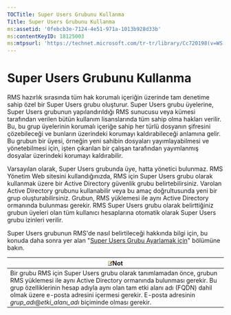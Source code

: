 ```yaml
---
TOCTitle: Super Users Grubunu Kullanma
Title: Super Users Grubunu Kullanma
ms:assetid: '0febcb3e-7124-4e51-971a-1013b928d33b'
ms:contentKeyID: 18125003
ms:mtpsurl: 'https://technet.microsoft.com/tr-tr/library/Cc720198(v=WS.10)'
---
```


Super Users Grubunu Kullanma
============================

RMS hazırlık sırasında tüm hak korumalı içeriğin üzerinde tam denetime sahip özel bir Super Users grubu oluşturur. Super Users grubu üyelerine, Super Users grubunun yapılandırıldığı RMS sunucusu veya kümesi tarafından verilen bütün kullanım lisanslarında tüm sahip olma hakları verilir. Bu, bu grup üyelerinin korumalı içeriğe sahip her türlü dosyanın şifresini çözebileceği ve bunların üzerindeki korumayı kaldırabileceği anlamına gelir. Bu grubun bir üyesi, örneğin yeni sahibin dosyaları yayımlayabilmesi ve yönetebilmesi için, işten çıkarılan bir çalışan tarafından yayımlanmış dosyalar üzerindeki korumayı kaldırabilir.

Varsayılan olarak, Super Users grubunda üye, hatta yönetici bulunmaz. RMS Yönetim Web sitesini kullandığınızda, RMS için Super Users grubu olarak kullanmak üzere bir Active Directory güvenlik grubu belirtebilirsiniz. Varolan Active Directory grubunu kullanabilir veya bu amaç doğrultusunda yeni bir grup oluşturabilirsiniz. Grubun, RMS yüklemesi ile aynı Active Directory ormanında bulunması gerekir. RMS Super Users grubu olarak belirttiğiniz grubun üyeleri olan tüm kullanıcı hesaplarına otomatik olarak Super Users grubu izinleri verilir.

Super Users grubunun RMS'de nasıl belirtileceği hakkında bilgi için, bu konuda daha sonra yer alan "[Super Users Grubu Ayarlamak için](https://technet.microsoft.com/f2ef847e-2824-471f-9079-5c343094aba8)" bölümüne bakın.

| ![](images/Cc720198.note(WS.10).gif)Not                                                                                                                                                                                                                                                                               |
|----------------------------------------------------------------------------------------------------------------------------------------------------------------------------------------------------------------------------------------------------------------------------------------------------------------------------------------------------|
| Bir grubu RMS için Super Users grubu olarak tanımlamadan önce, grubun RMS yüklemesi ile aynı Active Directory ormanında bulunması gerekir. Bu grup özelliklerinin hesap adıyla aynı olan tam etki alanı adı (FQDN) dahil olmak üzere e-posta adresini içermesi gerekir. E-posta adresinin *grup\_adı*@*etki\_alanı\_adı* biçiminde olması gerekir. |
